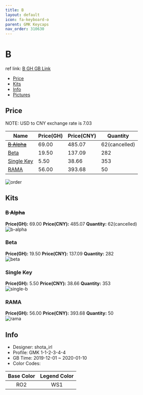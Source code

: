 ```yaml
---
title: B 
layout: default
icon: fa-keyboard-o
parent: GMK Keycaps
nav_order: 310630
---
```


# B 

ref link: [B GH GB Link](https://geekhack.org/index.php?topic=102959.0)  

* [Price](#price)  
* [Kits](#kits)  
* [Info](#info)  
* [Pictures](#pictures)  


## Price  
NOTE: USD to CNY exchange rate is 7.03

| Name          | Price(GH)    |  Price(CNY) | Quantity |
| ------------- | ------------ |  ---------- | -------- |
|~~[B Alpha](#b-alpha)~~|69.00|485.07|62(cancelled)|
|[Beta](#beta)|19.50|137.09|282|
|[Single Key](#single-key)|5.50|38.66|353|
|[RAMA](#rama)|56.00|393.68|50|

<img src="{{ 'assets/images/gmk-keycaps/b/order.png' | relative_url }}" alt="order" class="image featured">

## Kits  
### ~~B Alpha~~  
**Price(GH):** 69.00    **Price(CNY):** 485.07    **Quantity:** 62(cancelled)  
<img src="{{ 'assets/images/gmk-keycaps/b/kits_pics/b-alpha.png' | relative_url }}" alt="b-alpha" class="image featured">

### Beta  
**Price(GH):** 19.50    **Price(CNY):** 137.09    **Quantity:** 282  
<img src="{{ 'assets/images/gmk-keycaps/b/kits_pics/beta.png' | relative_url }}" alt="beta" class="image featured">

### Single Key  
**Price(GH):** 5.50    **Price(CNY):** 38.66    **Quantity:** 353  
<img src="{{ 'assets/images/gmk-keycaps/b/kits_pics/single-b.png' | relative_url }}" alt="single-b" class="image featured">

### RAMA  
**Price(GH):** 56.00    **Price(CNY):** 393.68    **Quantity:** 50  
<img src="{{ 'assets/images/gmk-keycaps/b/kits_pics/rama.png' | relative_url }}" alt="rama" class="image featured">


## Info  
* Designer: shota_irl  
* Profile: GMK 1-1-2-3-4-4  
* GB Time: 2019-12-01 ~ 2020-01-10  
* Color Codes:  

|Base Color     | Legend Color
| :-------------: | :------------:
|RO2|WS1|
